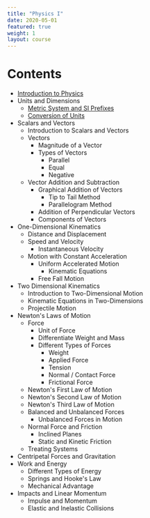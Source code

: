 ```yaml
---
title: "Physics I"
date: 2020-05-01
featured: true
weight: 1
layout: course
---
```


# Contents
- [Introduction to Physics](1.1-introduction-to-physics)
- Units and Dimensions
	- [Metric System and SI Prefixes](1.2-metric-system-and-SI-prefixes)
	- [Conversion of Units](1.3-conversion-of-units)
- Scalars and Vectors
	- Introduction to Scalars and Vectors
	- Vectors
		- Magnitude of a Vector
		- Types of Vectors
			- Parallel
			- Equal
			- Negative
	- Vector Addition and Subtraction
		- Graphical Addition of Vectors
			- Tip to Tail Method
			- Parallelogram Method
		- Addition of Perpendicular Vectors 
		- Components of Vectors
- One-Dimensional Kinematics
	- Distance and Displacement
	- Speed and Velocity
		- Instantaneous Velocity
	- Motion with Constant Acceleration
		- Uniform Accelerated Motion
			- Kinematic Equations
		- Free Fall Motion
- Two Dimensional Kinematics
	- Introduction to Two-Dimensional Motion
	- Kinematic Equations in Two-Dimensions
	- Projectile Motion
- Newton's Laws of Motion
	- Force
		- Unit of Force
		- Differentiate Weight and Mass
		- Different Types of Forces
			- Weight
			- Applied Force
			- Tension
			- Normal / Contact Force
			- Frictional Force
	- Newton's First Law of Motion
	- Newton's Second Law of Motion
	- Newton's Third Law of Motion
	- Balanced and Unbalanced Forces
		- Unbalanced Forces in Motion
	- Normal Force and Friction
		- Inclined Planes
		- Static and Kinetic Friction
	- Treating Systems
- Centripetal Forces and Gravitation
- Work and Energy
	- Different Types of Energy
	- Springs and Hooke's Law
	- Mechanical Advantage
- Impacts and Linear Momentum
	- Impulse and Momentum
	- Elastic and Inelastic Collisions
